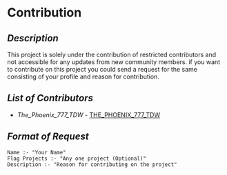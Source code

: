 # Contribution

## *Description*
This project is solely under the contribution of restricted contributors and not accessible for any updates from new community members.
if you want to contribute on this project you could send a request for the same consisting of your profile and reason for contribution.

## *List of Contributors*
* *The_Phoenix_777_TDW* - [THE_PHOENIX_777_TDW](https://github.com/THE-PHOENIX-777-TDW)

## *Format of Request* 
~~~
Name :- "Your Name"
Flag Projects :- "Any one project (Optional)"
Description :- "Reason for contributing on the project"
